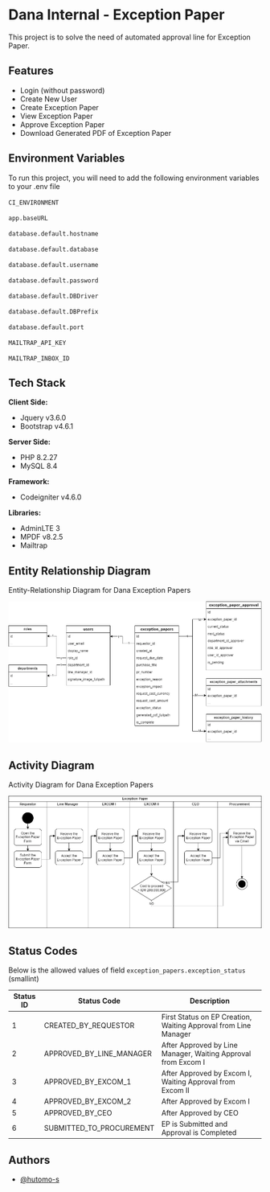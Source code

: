 
# Dana Internal - Exception Paper

This project is to solve the need of automated approval line for Exception Paper.

## Features

- Login (without password)
- Create New User
- Create Exception Paper
- View Exception Paper
- Approve Exception Paper
- Download Generated PDF of Exception Paper


## Environment Variables

To run this project, you will need to add the following environment variables to your .env file

`CI_ENVIRONMENT`

`app.baseURL`

`database.default.hostname`

`database.default.database`

`database.default.username`

`database.default.password`

`database.default.DBDriver`

`database.default.DBPrefix`

`database.default.port`

`MAILTRAP_API_KEY`

`MAILTRAP_INBOX_ID`
## Tech Stack

**Client Side:** 
- Jquery v3.6.0
- Bootstrap v4.6.1

**Server Side:**
- PHP 8.2.27
- MySQL 8.4

**Framework:**
- Codeigniter v4.6.0

**Libraries:**
- AdminLTE 3
- MPDF v8.2.5
- Mailtrap



## Entity Relationship Diagram

Entity-Relationship Diagram for Dana Exception Papers

![ERD](https://raw.githubusercontent.com/hutomo-s/dana-internal/refs/heads/master/public/assets/image/dana_exception_paper_erd.webp)

## Activity Diagram

Activity Diagram for Dana Exception Papers

![Actitivity Diagram](https://raw.githubusercontent.com/hutomo-s/dana-internal/refs/heads/master/public/assets/image/dana_exception_paper_activity_diagram.webp)



## Status Codes

Below is the allowed values of field `exception_papers.exception_status` (smallint) 

| Status ID | Status Code | Description
| --- | --- | ---
| 1 | CREATED_BY_REQUESTOR | First Status on EP Creation, Waiting Approval from Line Manager
| 2 | APPROVED_BY_LINE_MANAGER | After Approved by Line Manager, Waiting Approval from Excom I
| 3 | APPROVED_BY_EXCOM_1 | After Approved by Excom I, Waiting Approval from Excom II
| 4 | APPROVED_BY_EXCOM_2 | After Approved by Excom I
| 5 | APPROVED_BY_CEO | After Approved by CEO
| 6 | SUBMITTED_TO_PROCUREMENT | EP is Submitted and Approval is Completed



## Authors

- [@hutomo-s](https://github.com/hutomo-s)

